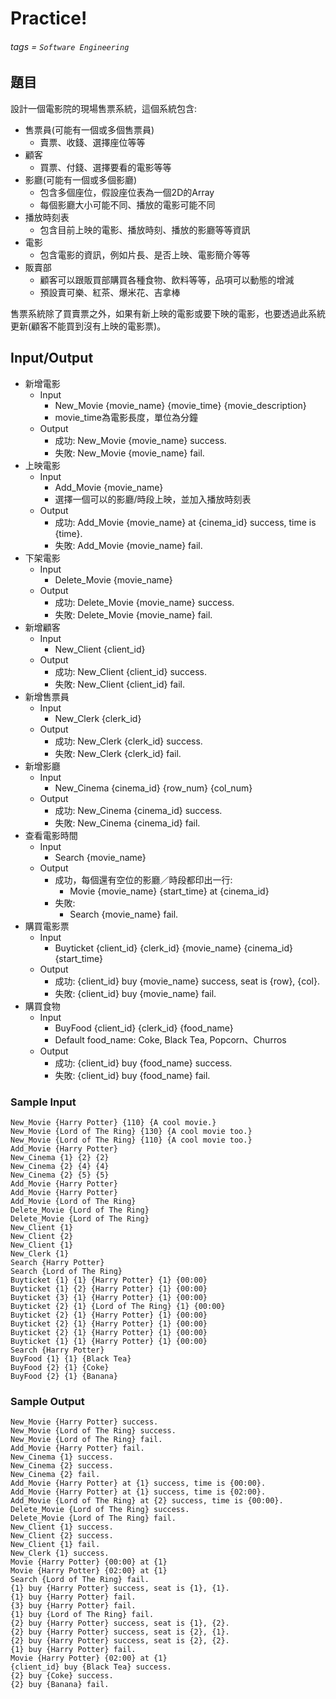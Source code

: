 # Practice!
###### tags = `Software Engineering`

## 題目

設計一個電影院的現場售票系統，這個系統包含:
* 售票員(可能有一個或多個售票員)
    * 賣票、收錢、選擇座位等等
* 顧客
    * 買票、付錢、選擇要看的電影等等
* 影廳(可能有一個或多個影廳)
    * 包含多個座位，假設座位表為一個2D的Array
    * 每個影廳大小可能不同、播放的電影可能不同
* 播放時刻表
    * 包含目前上映的電影、播放時刻、播放的影廳等等資訊
* 電影
    * 包含電影的資訊，例如片長、是否上映、電影簡介等等
* 販賣部
    * 顧客可以跟販買部購買各種食物、飲料等等，品項可以動態的增減
    * 預設賣可樂、紅茶、爆米花、吉拿棒

售票系統除了買賣票之外，如果有新上映的電影或要下映的電影，也要透過此系統更新(顧客不能買到沒有上映的電影票)。

## Input/Output
* 新增電影
    * Input
        * New_Movie {movie_name} {movie_time} {movie_description}
        * movie_time為電影長度，單位為分鐘
    * Output
        * 成功: New_Movie {movie_name} success.
        * 失敗: New_Movie {movie_name} fail.
* 上映電影
    * Input
        * Add_Movie {movie_name}
        * 選擇一個可以的影廳/時段上映，並加入播放時刻表
    * Output
        * 成功: Add_Movie {movie_name} at {cinema_id} success, time is {time}.
        * 失敗: Add_Movie {movie_name} fail.
* 下架電影
    * Input
        * Delete_Movie {movie_name}
    * Output
        * 成功: Delete_Movie {movie_name} success.
        * 失敗: Delete_Movie {movie_name} fail.
* 新增顧客
    * Input
        * New_Client {client_id}
    * Output
        * 成功: New_Client {client_id} success.
        * 失敗: New_Client {client_id} fail.
* 新增售票員
    * Input
        * New_Clerk {clerk_id}
    * Output
        * 成功: New_Clerk {clerk_id} success.
        * 失敗: New_Clerk {clerk_id} fail.
* 新增影廳
    * Input
        * New_Cinema {cinema_id} {row_num} {col_num}
    * Output
        * 成功: New_Cinema {cinema_id} success.
        * 失敗: New_Cinema {cinema_id} fail.
* 查看電影時間
    * Input
        * Search {movie_name}
    * Output
        * 成功，每個還有空位的影廳／時段都印出一行:
            * Movie {movie_name} {start_time} at {cinema_id}
        * 失敗:
            * Search {movie_name} fail.
* 購買電影票
    * Input
        * Buyticket {client_id} {clerk_id} {movie_name} {cinema_id} {start_time}
    * Output
        * 成功: {client_id} buy {movie_name} success, seat is {row}, {col}.
        * 失敗: {client_id} buy {movie_name} fail.
* 購買食物
    * Input
        * BuyFood {client_id} {clerk_id} {food_name}
        * Default food_name: Coke, Black Tea, Popcorn、Churros
    * Output
        * 成功: {client_id} buy {food_name} success.
        * 失敗: {client_id} buy {food_name} fail.

### Sample Input

```cpp=1
New_Movie {Harry Potter} {110} {A cool movie.}
New_Movie {Lord of The Ring} {130} {A cool movie too.}
New_Movie {Lord of The Ring} {110} {A cool movie too.}
Add_Movie {Harry Potter}
New_Cinema {1} {2} {2}
New_Cinema {2} {4} {4}
New_Cinema {2} {5} {5}
Add_Movie {Harry Potter}
Add_Movie {Harry Potter}
Add_Movie {Lord of The Ring}
Delete_Movie {Lord of The Ring}
Delete_Movie {Lord of The Ring}
New_Client {1}
New_Client {2}
New_Client {1}
New_Clerk {1}
Search {Harry Potter}
Search {Lord of The Ring}
Buyticket {1} {1} {Harry Potter} {1} {00:00}
Buyticket {1} {2} {Harry Potter} {1} {00:00}
Buyticket {3} {1} {Harry Potter} {1} {00:00}
Buyticket {2} {1} {Lord of The Ring} {1} {00:00}
Buyticket {2} {1} {Harry Potter} {1} {00:00}
Buyticket {2} {1} {Harry Potter} {1} {00:00}
Buyticket {2} {1} {Harry Potter} {1} {00:00}
Buyticket {1} {1} {Harry Potter} {1} {00:00}
Search {Harry Potter}
BuyFood {1} {1} {Black Tea}
BuyFood {2} {1} {Coke}
BuyFood {2} {1} {Banana}
```

### Sample Output

```cpp=1
New_Movie {Harry Potter} success.
New_Movie {Lord of The Ring} success.
New_Movie {Lord of The Ring} fail.
Add_Movie {Harry Potter} fail.
New_Cinema {1} success.
New_Cinema {2} success.
New_Cinema {2} fail.
Add_Movie {Harry Potter} at {1} success, time is {00:00}.
Add_Movie {Harry Potter} at {1} success, time is {02:00}.
Add_Movie {Lord of The Ring} at {2} success, time is {00:00}.
Delete_Movie {Lord of The Ring} success.
Delete_Movie {Lord of The Ring} fail.
New_Client {1} success.
New_Client {2} success.
New_Client {1} fail.
New_Clerk {1} success.
Movie {Harry Potter} {00:00} at {1}
Movie {Harry Potter} {02:00} at {1}
Search {Lord of The Ring} fail.
{1} buy {Harry Potter} success, seat is {1}, {1}.
{1} buy {Harry Potter} fail.
{3} buy {Harry Potter} fail.
{1} buy {Lord of The Ring} fail.
{2} buy {Harry Potter} success, seat is {1}, {2}.
{2} buy {Harry Potter} success, seat is {2}, {1}.
{2} buy {Harry Potter} success, seat is {2}, {2}.
{1} buy {Harry Potter} fail.
Movie {Harry Potter} {02:00} at {1}
{client_id} buy {Black Tea} success.
{2} buy {Coke} success.
{2} buy {Banana} fail.
```